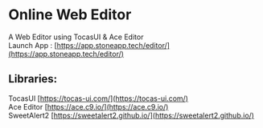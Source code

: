 # Online Web Editor #
A Web Editor using TocasUI & Ace Editor  
Launch App : [https://app.stoneapp.tech/editor/](https://app.stoneapp.tech/editor/)

## Libraries:
TocasUI [https://tocas-ui.com/](https://tocas-ui.com/)  
Ace Editor [https://ace.c9.io/](https://ace.c9.io/)  
SweetAlert2 [https://sweetalert2.github.io/](https://sweetalert2.github.io/)  
